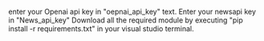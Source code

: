 enter your Openai api key in "oepnai_api_key" text.
Enter your newsapi key in "News_api_key"
Download all the required module by executing "pip install -r requirements.txt" in your visual studio terminal.

